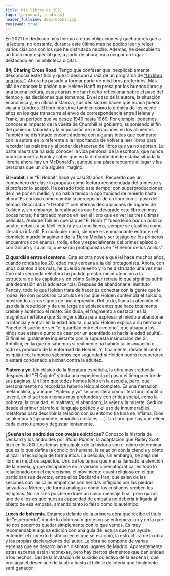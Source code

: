 ```yaml
---
title: Mis libros de 2021
tags: [personal, readings]
header_fullview: 2021-books.jpg
reviewed: true
---
```

En 2021 he dedicado más tiempo a otras obligaciones y quehaceres que a la lectura, no obstante, durante este último mes he podido leer y releer varios clásicos con los que he disfrutado mucho. Además, he descubierto un título muy especial que, a partir de ahora, va a ocupar un lugar destacado en mi biblioteca digital.

**84, Charing Cross Road**. Tengo que confesar que inexplicablemente desconocía este título y que lo descubrí a raíz de un programa de ["Un libro una hora"](https://play.cadenaser.com/audio/1636714662095/). Ahora ha pasado a formar parte de mis libros preferidos. Más allá de conocer la pasión que Helene Hanff expresa por los buenos libros y una buena lectura, estas cartas me han hecho reflexionar sobre el paso del tiempo y las decisiones que tomamos. En el caso de la autora, la situación económica y, en última instancia, sus decisiones hacen que nunca pueda viajar a Londres. El libro nos sirve también como la crónica de los veinte años en los que transcurre el envío de correspondencia entre Helene y Frank, un período que va desde 1949 hasta 1969. Por ejemplo, podemos conocer el impacto de la vuelta de Churchill al gobierno, suponiendo el fin del gobierno laborista y la imposición de restricciones en los alimentos. También he disfrutado encontrándome con algunas ideas que comparto con la autora en lo referente a la importancia de volver a leer libros para recordar las palabras y al poder deshacerse de libros que ya no aportan. La parte más triste ha sido conocer la vida personal de la escritora, que nunca pudo conocer a Frank y saber que en la dirección donde estaba situada la librería ahora hay un McDonald's, aunque una placa recuerde el lugar y las personas que un día alguien imaginó.

**El Hobbit**. Leí “El Hobbit” hace ya casi 30 años. Recuerdo que un compañero de clase lo propuso como lectura recomendada del trimestre y el profesor lo aceptó. Ha pasado todo este tiempo, con superproducciones de cine por en medio, y no había tenido la oportunidad de releerlo hasta ahora. Es curioso como cambia la percepción de un libro con el paso del tiempo. Recordaba "El Hobbit" con eternas descripciones de lugares de Tolkien y, sin embargo, la realidad es que he devorado este libro en muy pocas horas; he tardado menos en leer el libro que en ver las tres últimas películas. Aunque Tolkien quería que "El Hobbit" fuese leído por un público adulto, debido a su fácil lectura y su tono ligero, siempre se clasifica como literatura infantil. En cualquier caso, siempre es emocionante entrar en el complejo mundo imaginario de la Tierra Media y ser testigo de los primeros encuentros con enanos, trolls, elfos y especialmente del primer episodio con Gollum y su anillo, que serán protagonistas en "El Señor de los Anillos".

**El guardián entre el centeno**. Esta es otra novela que leí hace muchos años, cuando rondaba los 20, edad muy cercana a la del protagonista. Ahora, con unos cuantos años más, he querido releerlo y lo he disfrutado una vez más. Con esta segunda relectura he podido prestar mejor atención a la estructura de los capítulos y en cómo Salinger retrata lo que significa sufrir una depresión en la adolescencia. Después de abandonar el instituto Pencey, todo lo que Holden trata de hacer es conectar con la gente que le rodea. No son pocos los capítulos en los que Holden contempla el suicidio, mostrando claros signos de una depresión. Del texto, llama la atención el uso de la repetición y de una jerga de adolescentes que hace totalmente creíble y auténtico el relato. Sin duda, el fragmento a destacar es la magnífica metáfora que Salinger utiliza para expresar el miedo a abandonar la infancia y entrar en la edad adulta, cuando Holden explica a su hermana Phoebe el sueño de ser "el guardián entre el centeno", que atrapa a los niños que están a punto de caer por un acantilado (o hacia la edad adulta). El final es igualmente inquietante con la supuesta insinuación del Sr. Antollini, en la que no sabemos si realmente ha habido tal insinuación o todo es producto de la enfermad de Holden. Y, finalmente, desde el centro psiquiátrico, tampoco sabemos con seguridad si Holden podrá recuperarse o estará condenado a luchar contra la adultez.

**Platero y yo**. Un clásico de la literatura española, la obra más traducida después del “El Quijote” y toda una experiencia el pasar el tiempo entre de sus páginas. Un libro que todos hemos leído en la escuela, pero, que personalmente no recordaba haberlo leído al completo. Es una narración melancólica, y aunque “Platero y yo” se considera como literatura infantil o juvenil, en él se tratan temas muy profundos y con crítica social, como la pobreza, la crueldad, el maltrato, el abandono, la vejez y la muerte. Seduce desde el primer párrafo el lenguaje poético y el uso de innumerables metáforas para describir la relación con su entorno (la luna se inflama, Dios se alumbra trágicamente, amarillos cristales, …). Un libro que hay que releer cada cierto tiempo y degustar lentamente.

**¿Sueñan los androides con ovejas eléctricas?** Conozco la historia de Deckard y los androides por _Blade Runner_, la adaptación que Ridley Scott hizo en los 80. Los temas principales de la historia son el cómo determinar que es lo que define la condición humana, la relación con la ciencia y cómo utilizar la tecnología de forma ética. La película, sin embargo, se aleja del libro en muchos aspectos. Uno de los temas que me ha llamado la atención de la novela, y que desaparece en la versión cinematográfica, es todo lo relacionado con el mercerismo, el movimiento cuasi-religioso en el que participan sus devotos, entre ellos Deckard e Iran, que salen de las sesiones con las cajas empáticas con heridas infligidas por las piedras lanzadas a Mercer, de forma análoga a cómo los cristianos reciben los estigmas. No sé si es posible extraer un único mensaje final, pero quizás uno de ellos es que nuestra capacidad de empatía no debería ir ligada al objeto de esa empatía, amando tanto lo falso como lo auténtico.

**Luces de bohemia**. Estamos delante de la primera obra que recibe el titulo de “esperpento”, donde lo doloroso y grotesco se entremezclan y en la que no nos podemos quedar simplemente con lo que vemos. Es muy recomendable alguna edición con una guía de lectura que nos ayude entender el contexto histórico en el que se escribió, la estructura de la obra y las propias declaraciones del autor. La obra se compone de varias escenas que se desarrollan en distintos lugares de Madrid. Aparentemente estas escenas están inconexas, pero hay ciertos elementos que dan unidad a los hechos. Desde la invitación de suicidio colectivo de la escena I, que presagia el desenlace de la obra hasta el billete de lotería que finalmente será ganador.
